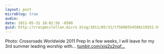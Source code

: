 ```yaml
---
layout: post
microblog: true
audio: 
date: 2011-05-31 18:01:56 -0500
guid: http://craigmcclellan.micro.blog/2011/05/31/t75698554580119552.html
---
```

Photo: Crossroads Worldwide 2011 Prep In a few weeks, I will leave for my 3rd summer leading worship with... [tumblr.com/xiq2s2nqf...](http://tumblr.com/xiq2s2nqfz)

